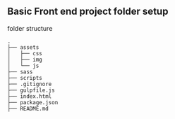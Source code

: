 ## Basic Front end project folder setup 

folder structure

```
.
├── assets
│   ├── css
│   ├── img
│   └── js
├── sass
├── scripts
├── .gitignore
├── gulpfile.js
├── index.html
├── package.json
├── README.md

```